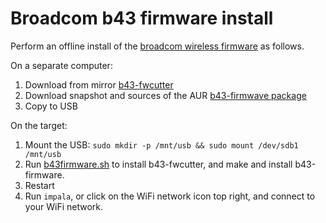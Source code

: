 # Broadcom b43 firmware install

Perform an offline install of the [broadcom wireless firmware](https://wiki.archlinux.org/title/MacBookPro10,x#Wi-Fi) as follows.

On a separate computer:

1. Download from mirror [b43-fwcutter](https://archlinux.org/packages/core/x86_64/b43-fwcutter/)
1. Download snapshot and sources of the AUR [b43-firmwave package](https://aur.archlinux.org/packages/b43-firmware)
1. Copy to USB

On the target:

1. Mount the USB: `sudo mkdir -p /mnt/usb && sudo mount /dev/sdb1 /mnt/usb`
1. Run [b43firmware.sh](b43firmware.sh) to install b43-fwcutter, and make and install b43-firmware.
1. Restart
1. Run `impala`, or click on the WiFi network icon top right, and connect to your WiFi network.
